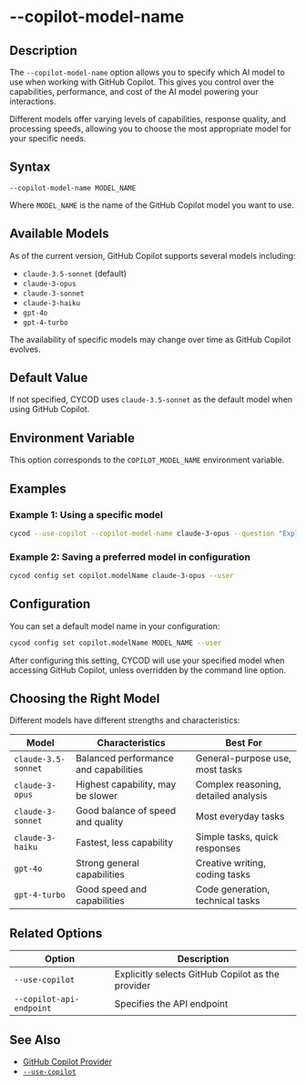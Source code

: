 # --copilot-model-name

## Description

The `--copilot-model-name` option allows you to specify which AI model to use when working with GitHub Copilot. This gives you control over the capabilities, performance, and cost of the AI model powering your interactions.

Different models offer varying levels of capabilities, response quality, and processing speeds, allowing you to choose the most appropriate model for your specific needs.

## Syntax

```
--copilot-model-name MODEL_NAME
```

Where `MODEL_NAME` is the name of the GitHub Copilot model you want to use.

## Available Models

As of the current version, GitHub Copilot supports several models including:

- `claude-3.5-sonnet` (default)
- `claude-3-opus`
- `claude-3-sonnet`
- `claude-3-haiku`
- `gpt-4o`
- `gpt-4-turbo`

The availability of specific models may change over time as GitHub Copilot evolves.

## Default Value

If not specified, CYCOD uses `claude-3.5-sonnet` as the default model when using GitHub Copilot.

## Environment Variable

This option corresponds to the `COPILOT_MODEL_NAME` environment variable.

## Examples

### Example 1: Using a specific model

```bash
cycod --use-copilot --copilot-model-name claude-3-opus --question "Explain quantum computing in detail"
```

### Example 2: Saving a preferred model in configuration

```bash
cycod config set copilot.modelName claude-3-opus --user
```

## Configuration

You can set a default model name in your configuration:

```bash
cycod config set copilot.modelName MODEL_NAME --user
```

After configuring this setting, CYCOD will use your specified model when accessing GitHub Copilot, unless overridden by the command line option.

## Choosing the Right Model

Different models have different strengths and characteristics:

| Model | Characteristics | Best For |
|-------|----------------|----------|
| `claude-3.5-sonnet` | Balanced performance and capabilities | General-purpose use, most tasks |
| `claude-3-opus` | Highest capability, may be slower | Complex reasoning, detailed analysis |
| `claude-3-sonnet` | Good balance of speed and quality | Most everyday tasks |
| `claude-3-haiku` | Fastest, less capability | Simple tasks, quick responses |
| `gpt-4o` | Strong general capabilities | Creative writing, coding tasks |
| `gpt-4-turbo` | Good speed and capabilities | Code generation, technical tasks |

## Related Options

| Option | Description |
|--------|-------------|
| `--use-copilot` | Explicitly selects GitHub Copilot as the provider |
| `--copilot-api-endpoint` | Specifies the API endpoint |

## See Also

- [GitHub Copilot Provider](../../../providers/github-copilot.md)
- [`--use-copilot`](use-copilot.md)